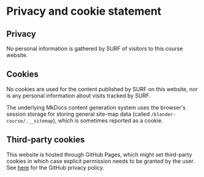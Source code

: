 # Privacy and cookie statement

## Privacy

No personal information is gathered by SURF of visitors to this course website.

## Cookies

No cookies are used for the content published by SURF on this website, nor is any personal information about visits tracked by SURF. 

The underlying MkDocs content generation system uses the browser's session storage for storing general site-map data (called `/blender-course/.__sitemap`), which is sometimes reported as a cookie.

## Third-party cookies

This website is hosted through GitHub Pages, which might set third-party cookies in which case explicit permission needs to be granted by the user. See [here](https://docs.github.com/en/site-policy/privacy-policies/github-cookies) for the GitHub privacy policy.